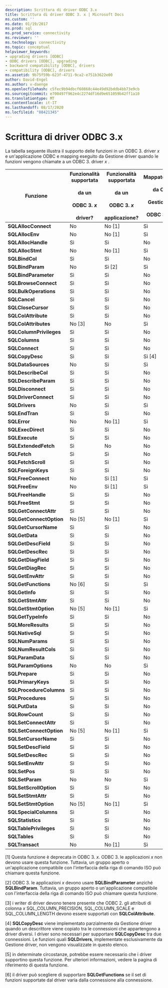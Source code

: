 ```yaml
---
description: Scrittura di driver ODBC 3.x
title: Scrittura di driver ODBC 3. x | Microsoft Docs
ms.custom: ''
ms.date: 01/19/2017
ms.prod: sql
ms.prod_service: connectivity
ms.reviewer: ''
ms.technology: connectivity
ms.topic: conceptual
helpviewer_keywords:
- upgrading drivers [ODBC]
- ODBC drivers [ODBC], upgrading
- backward compatibility [ODBC], drivers
- compatibility [ODBC], drivers
ms.assetid: 9b75f59b-623f-4711-9ca2-e751b3622e00
author: David-Engel
ms.author: v-daenge
ms.openlocfilehash: c5fec9b94dbcf60868c44e49d92bddb4bb73e9cb
ms.sourcegitcommit: e700497f962e4c2274df16d9e651059b42ff1a10
ms.translationtype: MT
ms.contentlocale: it-IT
ms.lasthandoff: 08/17/2020
ms.locfileid: "88421345"
---
```

# <a name="writing-odbc-3x-drivers"></a>Scrittura di driver ODBC 3.x
La tabella seguente illustra il supporto delle funzioni in un ODBC 3. driver *x* e un'applicazione ODBC e mapping eseguito da Gestione driver quando le funzioni vengono chiamate a un ODBC 3. driver *x* .  
  
|Funzione|Funzionalità supportata<br /><br /> da un<br /><br /> ODBC 3. *x*<br /><br /> driver?|Funzionalità supportata<br /><br /> da un<br /><br /> ODBC 3. *x*<br /><br /> applicazione?|Mappato/supportato<br /><br /> da ODBC 3. *x*<br /><br /> Gestione driver a<br /><br /> ODBC 3. driver *x* ?|  
|--------------|----------------------------------------------------|---------------------------------------------------------|---------------------------------------------------------------------------------------------|  
|**SQLAllocConnect**|No|No [1]|Sì|  
|**SQLAllocEnv**|No|No [1]|Sì|  
|**SQLAllocHandle**|Sì|Sì|No|  
|**SQLAllocStmt**|No|No [1]|Sì|  
|**SQLBindCol**|Sì|Sì|No|  
|**SQLBindParam**|No|Sì [2]|Sì|  
|**SQLBindParameter**|Sì|Sì|No|  
|**SQLBrowseConnect**|Sì|Sì|No|  
|**SQLBulkOperations**|Sì|Sì|No|  
|**SQLCancel**|Sì|Sì|No|  
|**SQLCloseCursor**|Sì|Sì|No|  
|**SQLColAttribute**|Sì|Sì|No|  
|**SQLColAttributes**|No [3]|No|Sì|  
|**SQLColumnPrivileges**|Sì|Sì|No|  
|**SQLColumns**|Sì|Sì|No|  
|**SQLConnect**|Sì|Sì|No|  
|**SQLCopyDesc**|Sì|Sì|Sì [4]|  
|**SQLDataSources**|No|Sì|Sì|  
|**SQLDescribeCol**|Sì|Sì|No|  
|**SQLDescribeParam**|Sì|Sì|No|  
|**SQLDisconnect**|Sì|Sì|No|  
|**SQLDriverConnect**|Sì|Sì|No|  
|**SQLDrivers**|No|Sì|Sì|  
|**SQLEndTran**|Sì|Sì|No|  
|**SQLError**|No|No [1]|Sì|  
|**SQLExecDirect**|Sì|Sì|No|  
|**SQLExecute**|Sì|Sì|No|  
|**SQLExtendedFetch**|Sì|No|No|  
|**SQLFetch**|Sì|Sì|No|  
|**SQLFetchScroll**|Sì|Sì|No|  
|**SQLForeignKeys**|Sì|Sì|No|  
|**SQLFreeConnect**|No|Sì [1]|Sì|  
|**SQLFreeEnv**|No|Sì [1]|Sì|  
|**SQLFreeHandle**|Sì|Sì|No|  
|**SQLFreeStmt**|Sì|Sì|No|  
|**SQLGetConnectAttr**|Sì|Sì|No|  
|**SQLGetConnectOption**|No [5]|No [1]|Sì|  
|**SQLGetCursorName**|Sì|Sì|No|  
|**SQLGetData**|Sì|Sì|No|  
|**SQLGetDescField**|Sì|Sì|No|  
|**SQLGetDescRec**|Sì|Sì|No|  
|**SQLGetDiagField**|Sì|Sì|No|  
|**SQLGetDiagRec**|Sì|Sì|No|  
|**SQLGetEnvAttr**|Sì|Sì|No|  
|**SQLGetFunctions**|No [6]|Sì|Sì|  
|**SQLGetInfo**|Sì|Sì|No|  
|**SQLGetStmtAttr**|Sì|Sì|No|  
|**SQLGetStmtOption**|No [5]|No [1]|Sì|  
|**SQLGetTypeInfo**|Sì|Sì|No|  
|**SQLMoreResults**|Sì|Sì|No|  
|**SQLNativeSql**|Sì|Sì|No|  
|**SQLNumParams**|Sì|Sì|No|  
|**SQLNumResultCols**|Sì|Sì|No|  
|**SQLParamData**|Sì|Sì|No|  
|**SQLParamOptions**|No|No|Sì|  
|**SQLPrepare**|Sì|Sì|No|  
|**SQLPrimaryKeys**|Sì|Sì|No|  
|**SQLProcedureColumns**|Sì|Sì|No|  
|**SQLProcedures**|Sì|Sì|No|  
|**SQLPutData**|Sì|Sì|No|  
|**SQLRowCount**|Sì|Sì|No|  
|**SQLSetConnectAttr**|Sì|Sì|No|  
|**SQLSetConnectOption**|No [5]|No [1]|Sì|  
|**SQLSetCursorName**|Sì|Sì|No|  
|**SQLSetDescField**|Sì|Sì|No|  
|**SQLSetDescRec**|Sì|Sì|No|  
|**SQLSetEnvAttr**|Sì|Sì|No|  
|**SQLSetPos**|Sì|Sì|No|  
|**SQLSetParam**|No|No|Sì|  
|**SQLSetScrollOption**|Sì|Sì|No|  
|**SQLSetStmtAttr**|Sì|Sì|No|  
|**SQLSetStmtOption**|No [5]|No [1]|Sì|  
|**SQLSpecialColumns**|Sì|Sì|No|  
|**SQLStatistics**|Sì|Sì|No|  
|**SQLTablePrivileges**|Sì|Sì|No|  
|**SQLTables**|Sì|Sì|No|  
|**SQLTransact**|No|No [1]|Sì|  
  
 [1] Questa funzione è deprecata in ODBC 3. *x*. ODBC 3. le applicazioni *x* non devono usare questa funzione. Tuttavia, un gruppo aperto o un'applicazione compatibile con l'interfaccia della riga di comando ISO può chiamare questa funzione.  
  
 [2] ODBC 3. le applicazioni *x* devono usare **SQLBindParameter** anziché **SQLBindParam**. Tuttavia, un gruppo aperto o un'applicazione compatibile con l'interfaccia della riga di comando ISO può chiamare questa funzione.  
  
 [3] i writer di driver devono tenere presente che ODBC 2. gli attributi di colonna *x* SQL_COLUMN_PRECISION, SQL_COLUMN_SCALE e SQL_COLUMN_LENGTH devono essere supportati con **SQLColAttribute**.  
  
 [4]   **SQLCopyDesc** viene implementato parzialmente da Gestione driver quando un descrittore viene copiato tra le connessioni che appartengono a driver diversi. I driver sono necessari per supportare **SQLCopyDesc** tra due connessioni. Le funzioni quali **SQLDrivers**, implementate esclusivamente da Gestione driver, non vengono visualizzate in questo elenco.  
  
 [5] in determinate circostanze, potrebbe essere necessario che i driver supportino questa funzione. Per ulteriori informazioni, vedere la pagina di riferimento di questa funzione.  
  
 [6] il driver può scegliere di supportare **SQLGetFunctions** se il set di funzioni supportate dal driver varia dalla connessione alla connessione.
